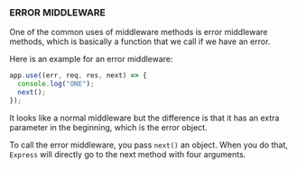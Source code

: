 ### ERROR MIDDLEWARE

One of the common uses of middleware methods is error middleware methods, which is basically a function that we call if we have an error.

Here is an example for an error middleware:

```javascript
app.use((err, req, res, next) => {
  console.log("ONE");
  next();
});
```

It looks like a normal middleware but the difference is that it has an extra parameter in the beginning, which is the error object.

To call the error middleware, you pass `next()` an object. When you do that, `Express` will directly go to the next method with four arguments.
